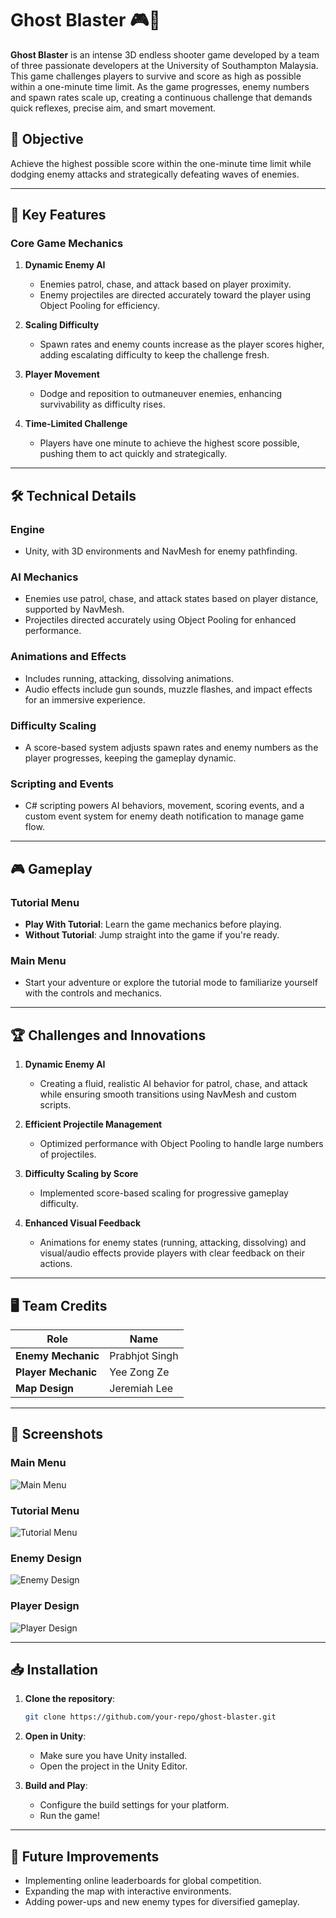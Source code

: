# Ghost Blaster 🎮👻

**Ghost Blaster** is an intense 3D endless shooter game developed by a team of three passionate developers at the University of Southampton Malaysia. This game challenges players to survive and score as high as possible within a one-minute time limit. As the game progresses, enemy numbers and spawn rates scale up, creating a continuous challenge that demands quick reflexes, precise aim, and smart movement.  

## 🎯 Objective

Achieve the highest possible score within the one-minute time limit while dodging enemy attacks and strategically defeating waves of enemies.  

---

## 🚀 Key Features

### Core Game Mechanics
1. **Dynamic Enemy AI**  
   - Enemies patrol, chase, and attack based on player proximity.  
   - Enemy projectiles are directed accurately toward the player using Object Pooling for efficiency.  

2. **Scaling Difficulty**  
   - Spawn rates and enemy counts increase as the player scores higher, adding escalating difficulty to keep the challenge fresh.  

3. **Player Movement**  
   - Dodge and reposition to outmaneuver enemies, enhancing survivability as difficulty rises.  

4. **Time-Limited Challenge**  
   - Players have one minute to achieve the highest score possible, pushing them to act quickly and strategically.  

---

## 🛠 Technical Details

### Engine  
- Unity, with 3D environments and NavMesh for enemy pathfinding.  

### AI Mechanics  
- Enemies use patrol, chase, and attack states based on player distance, supported by NavMesh.  
- Projectiles directed accurately using Object Pooling for enhanced performance.  

### Animations and Effects  
- Includes running, attacking, dissolving animations.  
- Audio effects include gun sounds, muzzle flashes, and impact effects for an immersive experience.  

### Difficulty Scaling  
- A score-based system adjusts spawn rates and enemy numbers as the player progresses, keeping the gameplay dynamic.  

### Scripting and Events  
- C# scripting powers AI behaviors, movement, scoring events, and a custom event system for enemy death notification to manage game flow.  

---

## 🎮 Gameplay

### Tutorial Menu  
- **Play With Tutorial**: Learn the game mechanics before playing.  
- **Without Tutorial**: Jump straight into the game if you're ready.  

### Main Menu  
- Start your adventure or explore the tutorial mode to familiarize yourself with the controls and mechanics.  

---

## 🏆 Challenges and Innovations  

1. **Dynamic Enemy AI**  
   - Creating a fluid, realistic AI behavior for patrol, chase, and attack while ensuring smooth transitions using NavMesh and custom scripts.  

2. **Efficient Projectile Management**  
   - Optimized performance with Object Pooling to handle large numbers of projectiles.  

3. **Difficulty Scaling by Score**  
   - Implemented score-based scaling for progressive gameplay difficulty.  

4. **Enhanced Visual Feedback**  
   - Animations for enemy states (running, attacking, dissolving) and visual/audio effects provide players with clear feedback on their actions.  

---

## 🖥 Team Credits  

| Role                | Name          |  
|---------------------|---------------|  
| **Enemy Mechanic**  | Prabhjot Singh |  
| **Player Mechanic** | Yee Zong Ze        |  
| **Map Design**      | Jeremiah Lee   |  

---

## 📸 Screenshots  

### Main Menu  
![Main Menu](Images/Main%20Menu.png)  

### Tutorial Menu  
![Tutorial Menu](Images/Tutorial%20Menu.png)  

### Enemy Design  
![Enemy Design](Images/Enemy%20Design.png)  

### Player Design  
![Player Design](Images/Player%20Design.png)  

---

## 📥 Installation  

1. **Clone the repository**:  
   ```bash  
   git clone https://github.com/your-repo/ghost-blaster.git  
   ```  

2. **Open in Unity**:  
   - Make sure you have Unity installed.  
   - Open the project in the Unity Editor.  

3. **Build and Play**:  
   - Configure the build settings for your platform.  
   - Run the game!  

---

## 🔧 Future Improvements  

- Implementing online leaderboards for global competition.  
- Expanding the map with interactive environments.  
- Adding power-ups and new enemy types for diversified gameplay.  
